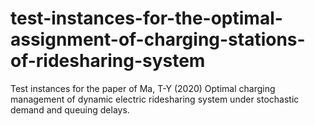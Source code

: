# test-instances-for-the-optimal-assignment-of-charging-stations-of-ridesharing-system
Test instances for the paper of Ma, T-Y (2020) Optimal charging management of dynamic electric ridesharing system under stochastic demand and queuing delays.
